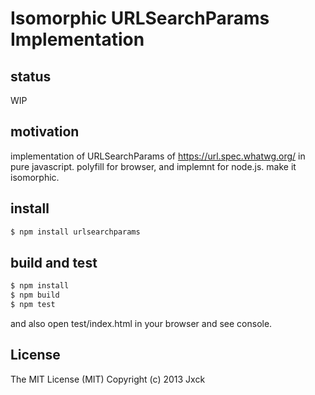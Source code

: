 # Isomorphic URLSearchParams Implementation

## status

WIP

## motivation

implementation of URLSearchParams of https://url.spec.whatwg.org/ in pure javascript.
polyfill for browser, and implemnt for node.js.
make it isomorphic.

## install

```sh
$ npm install urlsearchparams
```

## build and test

```sh
$ npm install
$ npm build
$ npm test
```

and also open test/index.html in your browser and see console.

## License

The MIT License (MIT)
Copyright (c) 2013 Jxck
